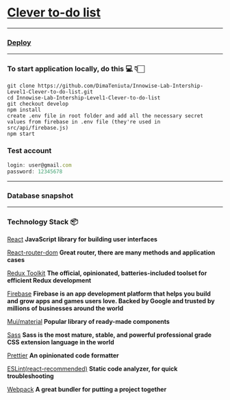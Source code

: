 # [Clever to-do list](https://drive.google.com/file/d/18I1PxOxZn2lwm__YeOtMNoWeiXygKwwN/view)
___

### [Deploy](https://clever-todo-list.netlify.app/calendar)
___
### To start application locally, do this 💻 👇🏻

```
git clone https://github.com/DimaTeniuta/Innowise-Lab-Intership-Level1-Clever-to-do-list.git
cd Innowise-Lab-Intership-Level1-Clever-to-do-list
git checkout develop
npm install
create .env file in root folder and add all the necessary secret values from firebase in .env file (they're used in src/api/firebase.js)
npm start
```
### Test account

```js
login: user@gmail.com
password: 12345678
```
___
### Database snapshot
___
### Technology Stack 📦

[React](https://www.npmjs.com/package/react) **JavaScript library for building user interfaces**

[React-router-dom](https://www.npmjs.com/package/react-router-dom) **Great router, there are many methods and application cases**

[Redux Toolkit](https://redux-toolkit.js.org/) **The official, opinionated, batteries-included toolset for efficient Redux development**

[Firebase](https://firebase.google.com/) **Firebase is an app development platform that helps you build and grow apps and games users love. Backed by Google and trusted by millions of businesses around the world**

[Mui/material](https://mui.com/) **Popular library of ready-made components**

[Sass](https://mui.com/) **Sass is the most mature, stable, and powerful professional grade CSS extension language in the world**

[Prettier](https://prettier.io/) **An opinionated code formatter**

[ESLint(react-recommended)](https://eslint.org/) **Static code analyzer, for quick troubleshooting**

[Webpack](https://webpack.js.org/) **A great bundler for putting a project together**


